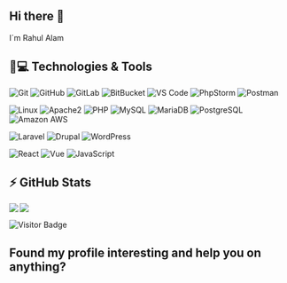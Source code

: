 ## Hi there 👋

I´m Rahul Alam

## 🚀💻 Technologies & Tools

  ![Git](https://img.shields.io/badge/-Git-black?style=flat-square&logo=git)
  ![GitHub](https://img.shields.io/badge/-GitHub-181717?style=flat-square&logo=github)
  ![GitLab](https://img.shields.io/badge/-GitLab-FCA121?style=flat-square&logo=gitlab)
  ![BitBucket](https://img.shields.io/badge/-BitBucket-darkblue?style=flat-square&logo=bitbucket)
  ![VS Code](https://img.shields.io/badge/-VS%20Code-007ACC?style=flat-square&logo=visual-studio-code)
  ![PhpStorm](https://img.shields.io/badge/-PhpStorm%20IDEA-black?style=flat-square&logo=phpstorm)
  ![Postman](https://img.shields.io/badge/Postman-black?style=flat-square&logo=postman)
  
  ![Linux](https://img.shields.io/badge/Linux-black?style=flat-square&logo=linux)
  ![Apache2](https://img.shields.io/badge/Apache2-black?style=flat-square&logo=apache)
  ![PHP](https://img.shields.io/badge/PHP-black?style=flat-square&logo=php)
  ![MySQL](https://img.shields.io/badge/-MySQL-black?style=flat-square&logo=mysql)
  ![MariaDB](https://img.shields.io/badge/MariaDB-black?style=flat-square&logo=mariadb)
  ![PostgreSQL](https://img.shields.io/badge/-PostgreSQL-black?style=square&logo=postgresql)
  ![Amazon AWS](https://img.shields.io/badge/Amazon%20AWS-black?style=square&logo=amazon-aws)
  
  ![Laravel](https://img.shields.io/badge/Laravel-white?style=square&logo=laravel)
  ![Drupal](https://img.shields.io/badge/Drupal-blue?style=square&logo=drupal)
  ![WordPress](https://img.shields.io/badge/WordPress-black?style=square&logo=wordpress)
  
  ![React](https://img.shields.io/badge/-React-3b2e5a?style=square&logo=react)
  ![Vue](https://img.shields.io/badge/-Vuejs-white?style=square&logo=Vue.js)
  ![JavaScript](https://img.shields.io/badge/-JavaScript-3b2e5a?style=square&logo=JavaScript)
  

## ⚡ GitHub Stats

<img align="left" src="https://github-readme-stats.vercel.app/api?username=gaberial31&show_icons=true&count_private=true&theme=gruvbox" />

<img src="https://github-readme-stats.vercel.app/api/top-langs/?username=gaberial31&layout=compact&count_private=true&theme=gruvbox" />
<br/>

![Visitor Badge](https://visitor-badge.laobi.icu/badge?page_id=gaberial31.gaberial31)
## Found my profile interesting and help you on anything?

